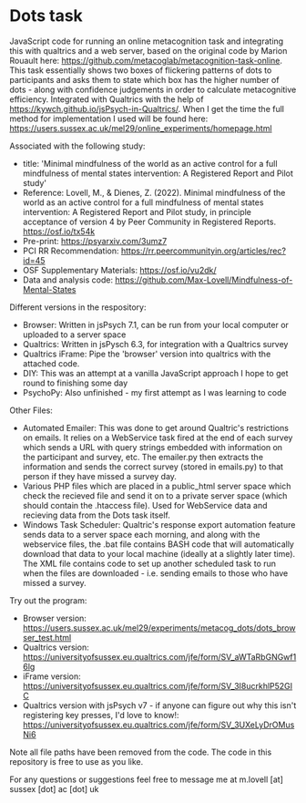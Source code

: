 # Dots task

JavaScript code for running an online metacognition task and integrating this with qualtrics and a web server, based on the original code by Marion Rouault here: https://github.com/metacoglab/metacognition-task-online. This task essentially shows two boxes of flickering patterns of dots to participants and asks them to state which box has the higher number of dots - along with confidence judgements in order to calculate metacognitive efficiency. Integrated with Qualtrics with the help of https://kywch.github.io/jsPsych-in-Qualtrics/. When I get the time the full method for implementation I used will be found here: https://users.sussex.ac.uk/mel29/online_experiments/homepage.html

Associated with the following study:
- title: 'Minimal mindfulness of the world as an active control for a full mindfulness of mental states intervention: A Registered Report and Pilot study'
- Reference: Lovell, M., & Dienes, Z. (2022). Minimal mindfulness of the world as an active control for a full mindfulness of mental states intervention: A Registered Report and Pilot study, in principle acceptance of version 4 by Peer Community in Registered Reports. https://osf.io/tx54k
- Pre-print: https://psyarxiv.com/3umz7
- PCI RR Recommendation: https://rr.peercommunityin.org/articles/rec?id=45
- OSF Supplementary Materials: https://osf.io/vu2dk/
- Data and analysis code: https://github.com/Max-Lovell/Mindfulness-of-Mental-States

Different versions in the respository:
- Browser: Written in jsPsych 7.1, can be run from your local computer or uploaded to a server space
- Qualtrics: Written in jsPysch 6.3, for integration with a Qualtrics survey
- Qualtrics iFrame: Pipe the 'browser' version into qualtrics with the attached code.
- DIY: This was an attempt at a vanilla JavaScript approach I hope to get round to finishing some day
- PsychoPy: Also unfinished - my first attempt as I was learning to code

Other Files:
- Automated Emailer: This was done to get around Qualtric's restrictions on emails. It relies on a WebService task fired at the end of each survey which sends a URL with query strings embedded with information on the participant and survey, etc. The emailer.py then extracts the information and sends the correct survey (stored in emails.py) to that person if they have missed a survey day.
- Various PHP files which are placed in a public_html server space which check the recieved file and send it on to a private server space (which should contain the .htaccess file). Used for WebService data and recieving data from the Dots task itself.
- Windows Task Scheduler: Qualtric's response export automation feature sends data to a server space each morning, and along with the webservice files, the .bat file contains BASH code that will automatically download that data to your local machine (ideally at a slightly later time). The XML file contains code to set up another scheduled task to run when the files are downloaded - i.e. sending emails to those who have missed a survey.

Try out the program: 
- Browser version: https://users.sussex.ac.uk/mel29/experiments/metacog_dots/dots_browser_test.html
- Qualtrics version: https://universityofsussex.eu.qualtrics.com/jfe/form/SV_aWTaRbGNGwf16lg
- iFrame version: https://universityofsussex.eu.qualtrics.com/jfe/form/SV_3I8ucrkhlP52GIC
- Qualtrics version with jsPsych v7 - if anyone can figure out why this isn't registering key presses, I'd love to know!: https://universityofsussex.eu.qualtrics.com/jfe/form/SV_3UXeLyDrOMusNi6

Note all file paths have been removed from the code.
The code in this repository is free to use as you like.

For any questions or suggestions feel free to message me at m.lovell [at] sussex [dot] ac [dot] uk
